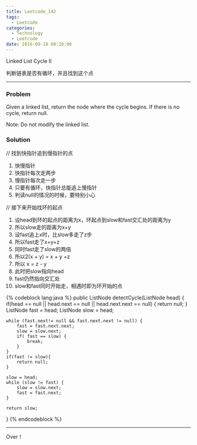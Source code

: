 ```yaml
---
title: Leetcode_142
tags:
  - Leetcode
categories:
  - Technology
  - Leetcode
date: 2016-09-18 00:20:00
---
```

Linked List Cycle II

判断链表是否有循环，并且找到这个点
<!-- more -->

***

### Problem
Given a linked list, return the node where the cycle begins. If there is no cycle, return null.

Note: Do not modify the linked list.


### Solution 
// 找到快指针追到慢指针的点
1. 快慢指针
2. 快指针每次走两步
3. 慢指针每次走一步
4. 只要有循环，快指针总能追上慢指针
5. 判读null的情况的时候，要特别小心


// 接下来开始找环的起点
1. 设head到环的起点的距离为x，环起点到slow和fast交汇处的距离为y
3. 所以slow走的距离为x+y
4. 设fast追上x时，比slow多走了z步
4. 所以fast走了x+y+z
5. 同时fast走了slow的两倍
6. 所以2(x + y) = x + y +z
7. 所以 x = z - y
8. 此时把slow指向head
9. fast仍然指向交汇处
10. slow和fast同时开始走，相遇时即为环开始的点

{% codeblock lang:java  %}
public ListNode detectCycle(ListNode head) {
	if(head == null || head.next == null || head.next.next == null) {
		return null;
	}
	ListNode fast = head;
	ListNode slow = head;
	
	while (fast.next!= null && fast.next.next != null) {
		fast = fast.next.next;
		slow = slow.next;
		if( fast == slow) {
			break;
		}
	}
	if(fast != slow){
		return null;
	}
	
	slow = head;
	while (slow != fast) {
		slow = slow.next;
		fast = fast.next;
	}
	
	return slow;
}
{% endcodeblock %}

*** 

Over！











































